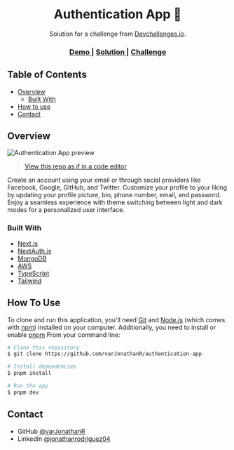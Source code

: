 <h1 align="center">Authentication App 👤</h1>

<div align="center">
   Solution for a challenge from  <a href="http://devchallenges.io" target="_blank">Devchallenges.io</a>.
</div>

<div align="center">
  <h3>
    <a href="https://">
      Demo
    </a>
    <span> | </span>
    <a href="https://">
      Solution
    </a>
    <span> | </span>
    <a href="https://legacy.devchallenges.io/challenges/N1fvBjQfhlkctmwj1tnw">
      Challenge
    </a>
  </h3>
</div>

## Table of Contents

- [Overview](#overview)
  - [Built With](#built-with)
- [How to use](#how-to-use)
- [Contact](#contact)

## Overview

![Authentication App preview](https://github.com/varJonathanR/cat-wiki/blob/main/public/authentication-app_preview.png)

> [View this repo as if in a code editor](https://github.dev/varJonathanR/authentication-app)

Create an account using your email or through social providers like Facebook, Google, GitHub, and Twitter. Customize your profile to your liking by updating your profile picture, bio, phone number, email, and password. Enjoy a seamless experience with theme switching between light and dark modes for a personalized user interface.

### Built With

- [Next.js](https://nextjs.org/)
- [NextAuth.js](https://next-auth.js.org/)
- [MongoDB](https://www.mongodb.com/)
- [AWS](https://aws.amazon.com/)
- [TypeScript](https://www.typescriptlang.org/)
- [Tailwind](https://tailwindcss.com/)

## How To Use

To clone and run this application, you'll need [Git](https://git-scm.com) and [Node.js](https://nodejs.org/en/download/) (which comes with [npm](https://www.npmjs.com/)) installed on your computer. Additionally, you need to install or enable [pnpm](https://pnpm.io/) From your command line:

```bash
# Clone this repository
$ git clone https://github.com/varJonathanR/authentication-app

# Install dependencies
$ pnpm install

# Run the app
$ pnpm dev
```

## Contact

- GitHub [@varJonathanR](https://github.com/varJonathanR)
- LinkedIn [@jonathanrodriguez04](https://www.linkedin.com/in/jonathanrodriguez04)
